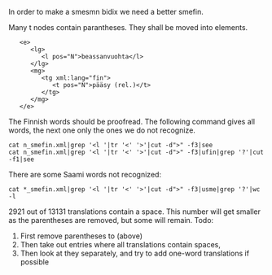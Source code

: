 In order to make a smesmn bidix we need a better smefin.

Many t nodes contain parantheses. They shall be moved into <re> elements.

```
   <e>
      <lg>
         <l pos="N">beassanvuohta</l>
      </lg>
      <mg>
         <tg xml:lang="fin">
            <t pos="N">pääsy (rel.)</t>
         </tg>
      </mg>
   </e>
```

The Finnish words should be proofread. The following command gives all
words, the next one only the ones we do not recognize.

```
cat n_smefin.xml|grep '<l '|tr '<' '>'|cut -d">" -f3|see
cat n_smefin.xml|grep '<l '|tr '<' '>'|cut -d">" -f3|ufin|grep '?'|cut -f1|see
```

There are some Saami words not recognized:

```
cat *_smefin.xml|grep '<l '|tr '<' '>'|cut -d">" -f3|usme|grep '?'|wc -l
```

2921 out of 13131 translations contain a space. This number will get
smaller as the parentheses are removed, but some will remain. Todo:

1. First remove parentheses to <re> (above)
1. Then take out entries where all translations contain spaces,
1. Then  look at they separately, and try to add one-word translations if possible
